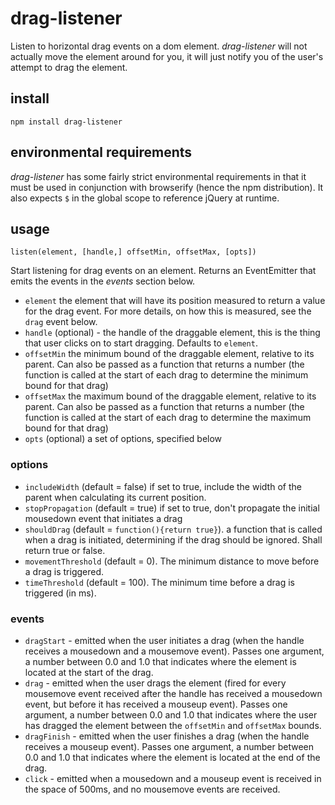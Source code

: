 # drag-listener

Listen to horizontal drag events on a dom element. *drag-listener* will not 
actually move the element around for you, it will just notify you of the user's 
attempt to drag the element.

## install

```
npm install drag-listener
```

## environmental requirements

*drag-listener* has some fairly strict environmental requirements in that it
must be used in conjunction with browserify (hence the npm distribution). It
also expects `$` in the global scope to reference jQuery at runtime.

## usage

`listen(element, [handle,] offsetMin, offsetMax, [opts])`

Start listening for drag events on an element. Returns an EventEmitter that 
emits the events in the *events* section below.

* `element` the element that will have its position measured to return a value
  for the drag event. For more details, on how this is measured, see the `drag`
  event below.
* `handle` (optional) - the handle of the draggable element, this is the thing
  that user clicks on to start dragging. Defaults to `element`.
* `offsetMin` the minimum bound of the draggable element, relative to its parent.
  Can also be passed as a function that returns a number (the function is called
  at the start of each drag to determine the minimum bound for that drag)
* `offsetMax` the maximum bound of the draggable element, relative to its parent.
  Can also be passed as a function that returns a number (the function is called
  at the start of each drag to determine the maximum bound for that drag)
* `opts` (optional) a set of options, specified below

### options

* `includeWidth` (default = false) if set to true, include the width of the 
  parent when calculating its current position.
* `stopPropagation` (default = true) if set to true, don't propagate the initial
  mousedown event that initiates a drag
* `shouldDrag` (default = `function(){return true}`). a function that is called
  when a drag is initiated, determining if the drag should be ignored. Shall
  return true or false.
* `movementThreshold` (default = 0). The minimum distance to move before a drag
  is triggered.
* `timeThreshold` (default = 100). The minimum time before a drag is triggered
  (in ms).

### events

* `dragStart` - emitted when the user initiates a drag (when the handle receives
  a mousedown and a mousemove event). Passes one argument, a number between 0.0
  and 1.0 that indicates where the element is located at the start of the drag.
* `drag` - emitted when the user drags the element (fired for every mousemove 
  event received after the handle has received a mousedown event, but before it 
  has received a mouseup event). Passes one argument, a number between 0.0 and
  1.0 that indicates where the user has dragged the element between the 
  `offsetMin` and `offsetMax` bounds.
* `dragFinish` - emitted when the user finishes a drag (when the handle receives
  a mouseup event). Passes one argument, a number between 0.0 and 1.0 that 
  indicates where the element is located at the end of the drag.
* `click` - emitted when a mousedown and a mouseup event is received in the space
  of 500ms, and no mousemove events are received.
